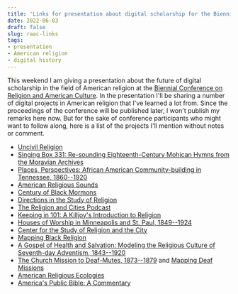 ```yaml
---
title: 'Links for presentation about digital scholarship for the Biennial Conference on Religion and American Culture'
date: 2022-06-03
draft: false
slug: raac-links
tags:
- presentation
- American religion
- digital history
---
```


This weekend I am giving a presentation about the future of digital scholarship in the field of American religion at the [Biennial Conference on Religion and American Culture](https://raac.iupui.edu/programs/biennial-conference-on-religion-american-culture/). In the presentation I'll be sharing a number of digital projects in American religion that I've learned a lot from. Since the proceedings of the conference will be published later, I won't publish my remarks here now. But for the sake of conference participants who might want to follow along, here is a list of the projects I'll mention without notes or comment.

- [Uncivil Religion](https://uncivilreligion.org/home/index)
- [Singing Box 331: Re-sounding Eighteenth-Century Mohican Hymns from the Moravian Archives](https://oieahc.wm.edu/digital-projects/oi-reader/singing-box-331-rachel-wheeler-sarah-eyerly/)
- [Places, Perspectives: African American Community-building in Tennessee, 1860--1920](https://dsi.mtsu.edu/places/)
- [American Religious Sounds](https://religioussounds.osu.edu)
- [Century of Black Mormons](https://exhibits.lib.utah.edu/s/century-of-black-mormons/page/welcome)
- [Directions in the Study of Religion](https://themarginaliareview.com/category/interviews/mrb-radio/directions-in-the-study-of-religion/)
- [The Religion and Cities Podcast](https://www.religionandcities.org/podcast)
- [Keeping in 101: A Killjoy's Introduction to Religion](https://keepingit101.com/)
- [Houses of Worship in Minneapolis and St. Paul, 1849--1924](https://maps.umn.edu/HousesofWorship/housesofworship.html)
- [Center for the Study of Religion and the City](https://www.religionandcities.org/vision)
- [Mapping Black Religion](https://mappingblackreligion.com)
- [A Gospel of Health and Salvation: Modeling the Religious Culture of Seventh-day Adventism, 1843--1920](http://dissertation.jeriwieringa.com)
- [The Church Mission to Deaf-Mutes, 1873--1879](http://jannellelegg.com/portfolio/FinalProject/CMDM.html) and [Mapping Deaf Missions](https://scholarship.rrchnm.org/legg-dissertation/)
- [American Religious Ecologies](https://religiousecologies.org)
- [America's Public Bible: A Commentary](https://americaspublicbible.org)
